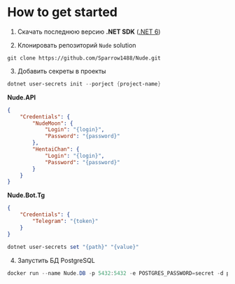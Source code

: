 # How to get started

1. Скачать последнюю версию **.NET SDK** ([.NET 6](https://dotnet.microsoft.com/en-us/download/dotnet/6.0))

2. Клонировать репозиторий `Nude` solution

```git
git clone https://github.com/Sparrow1488/Nude.git
```

3. Добавить секреты в проекты

```powershell
dotnet user-secrets init --porject {project-name}
```

**Nude.API**

```json
{
    "Credentials": {
        "NudeMoon": {
            "Login": "{login}",
            "Password": "{password}"
        },
        "HentaiChan": {
            "Login": "{login}",
            "Password": "{password}"
        }
    }
}
```

**Nude.Bot.Tg**

 ```json
 {
     "Credentials": {
         "Telegram": "{token}"
     }
 }
 ```

```powershell
dotnet user-secrets set "{path}" "{value}"
```

4. Запустить БД PostgreSQL

```powershell
docker run --name Nude.DB -p 5432:5432 -e POSTGRES_PASSWORD=secret -d postgres
```

